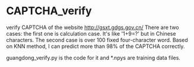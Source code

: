 # CAPTCHA_verify
verify CAPTCHA of the website http://gsxt.gdgs.gov.cn/
There are two cases: the first one is calculation case. It's like '1+9=?' but in Chinese characters. The second case is over 100 fixed four-character word. Based on KNN method, I can predict more than 98% of the CAPTCHA correctly.

guangdong_verify.py is the code for it and *.npys are training data files.
